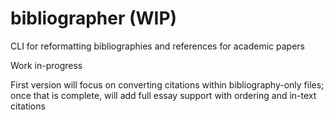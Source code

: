 # bibliographer (WIP)
CLI for reformatting bibliographies and references for academic papers

Work in-progress

First version will focus on converting citations within bibliography-only files; once that is complete, will add full essay support with ordering and in-text citations
